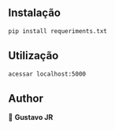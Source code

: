 ## Instalação 

```sh
pip install requeriments.txt
```

## Utilização

```sh
acessar localhost:5000
```

## Author

👤 **Gustavo JR**

